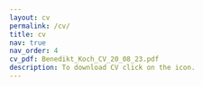 ```yaml
---
layout: cv
permalink: /cv/
title: cv
nav: true
nav_order: 4
cv_pdf: Benedikt_Koch_CV_20_08_23.pdf
description: To download CV click on the icon.
---
```

